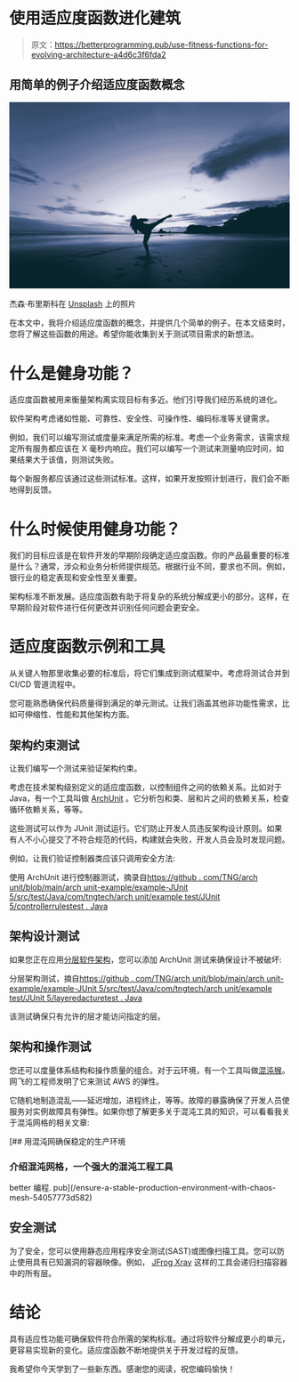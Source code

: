 # 使用适应度函数进化建筑

> 原文：<https://betterprogramming.pub/use-fitness-functions-for-evolving-architecture-a4d6c3f6fda2>

## 用简单的例子介绍适应度函数概念

![](img/40b82ee58aca8590e121cd84842a32ba.png)

杰森·布里斯科在 [Unsplash](https://unsplash.com?utm_source=medium&utm_medium=referral) 上的照片

在本文中，我将介绍适应度函数的概念，并提供几个简单的例子。在本文结束时，您将了解这些函数的用途。希望你能收集到关于测试项目需求的新想法。

# 什么是健身功能？

适应度函数被用来衡量架构离实现目标有多近。他们引导我们经历系统的进化。

软件架构考虑诸如性能、可靠性、安全性、可操作性、编码标准等关键需求。

例如，我们可以编写测试或度量来满足所需的标准。考虑一个业务需求，该需求规定所有服务都应该在 X 毫秒内响应。我们可以编写一个测试来测量响应时间，如果结果大于该值，则测试失败。

每个新服务都应该通过这些测试标准。这样，如果开发按照计划进行，我们会不断地得到反馈。

# 什么时候使用健身功能？

我们的目标应该是在软件开发的早期阶段确定适应度函数。你的产品最重要的标准是什么？通常，涉众和业务分析师提供规范。根据行业不同，要求也不同。例如，银行业的稳定表现和安全性至关重要。

架构标准不断发展。适应度函数有助于将复杂的系统分解成更小的部分。这样，在早期阶段对软件进行任何更改并识别任何问题会更安全。

# 适应度函数示例和工具

从关键人物那里收集必要的标准后，将它们集成到测试框架中。考虑将测试合并到 CI/CD 管道流程中。

您可能熟悉确保代码质量得到满足的单元测试。让我们涵盖其他非功能性需求，比如可伸缩性、性能和其他架构方面。

## 架构约束测试

让我们编写一个测试来验证架构约束。

考虑在技术架构级别定义的适应度函数，以控制组件之间的依赖关系。比如对于 Java，有一个工具叫做 [ArchUnit](https://www.archunit.org/) 。它分析包和类、层和片之间的依赖关系，检查循环依赖关系，等等。

这些测试可以作为 JUnit 测试运行。它们防止开发人员违反架构设计原则。如果有人不小心提交了不符合规范的代码，构建就会失败，开发人员会及时发现问题。

例如，让我们验证控制器类应该只调用安全方法:

使用 ArchUnit 进行控制器测试，摘录自[https://github . com/TNG/arch unit/blob/main/arch unit-example/example-JUnit 5/src/test/Java/com/tngtech/arch unit/example test/JUnit 5/controllerrulestest . Java](https://github.com/TNG/ArchUnit/blob/main/archunit-example/example-junit5/src/test/java/com/tngtech/archunit/exampletest/junit5/ControllerRulesTest.java)

## 架构设计测试

如果您正在应用[分层软件架构](https://en.wikipedia.org/wiki/Multitier_architecture)，您可以添加 ArchUnit 测试来确保设计不被破坏:

分层架构测试，摘自[https://github . com/TNG/arch unit/blob/main/arch unit-example/example-JUnit 5/src/test/Java/com/tngtech/arch unit/example test/JUnit 5/layeredacturetest . Java](https://github.com/TNG/ArchUnit/blob/main/archunit-example/example-junit5/src/test/java/com/tngtech/archunit/exampletest/junit5/LayeredArchitectureTest.java)

该测试确保只有允许的层才能访问指定的层。

## 架构和操作测试

您还可以度量体系结构和操作质量的组合。对于云环境，有一个工具叫做[混沌猴](https://github.com/netflix/chaosmonkey)。网飞的工程师发明了它来测试 AWS 的弹性。

它随机地制造混乱——延迟增加，进程终止，等等。故障的暴露确保了开发人员使服务对实例故障具有弹性。如果你想了解更多关于混沌工具的知识，可以看看我关于混沌网格的相关文章:

[](/ensure-a-stable-production-environment-with-chaos-mesh-54057773d582) [## 用混沌网确保稳定的生产环境

### 介绍混沌网格，一个强大的混沌工程工具

better 编程. pub](/ensure-a-stable-production-environment-with-chaos-mesh-54057773d582) 

## 安全测试

为了安全，您可以使用静态应用程序安全测试(SAST)或图像扫描工具。您可以防止使用具有已知漏洞的容器映像。例如， [JFrog Xray](https://jfrog.com/xray/) 这样的工具会递归扫描容器中的所有层。

# 结论

具有适应性功能可确保软件符合所需的架构标准。通过将软件分解成更小的单元，更容易实现新的变化。适应度函数不断地提供关于开发过程的反馈。

我希望你今天学到了一些新东西。感谢您的阅读，祝您编码愉快！